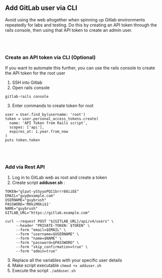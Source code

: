 ## Add GitLab user via CLI

Avoid using the web altogether when spinning up Gitlab environments repeatedly for labs and testing. Do this by creating an API token through the rails console, then using that API token to create an admin user.

<br>

<br>

### Create an API token via CLI (Optional)

If you want to automate this further, you can use the rails console to create the API token for the root user

1. SSH into Gitlab
2. Open rails console

```
gitlab-rails console
```
3. Enter commands to create token for root

```
user = User.find_by(username: 'root')
token = user.personal_access_tokens.create(
  name: 'API Token from Rails script',
  scopes: ['api'],
  expires_at: 1.year.from_now 
)
puts token.token 
```

<br>

<br>

### Add via Rest API

1. Log in to GitLab web as root and create a token
2. Create script **adduser.sh** :

```
TOKEN="glpat-ySSyyoPQ11brrr88iiEE"
EMAIL="guy@example.com"
USERNAME="guybrush"
PASSWORD='M0kiM0ki$1'
NAME="guybrush"
GITLAB_URL="https://gitlab.example.com"

curl --request POST "${GITLAB_URL}/api/v4/users" \
     --header "PRIVATE-TOKEN: $TOKEN" \
     --form "email=$EMAIL" \
     --form "username=$USERNAME" \
     --form "name=$NAME" \
     --form "password=$PASSWORD" \
     --form "skip_confirmation=true" \
     --form "admin=true"
```
3. Replace all the variables with your specific user details
4. Make script executable `chmod +x adduser.sh` 
5. Execute the script `./adduser.sh`
